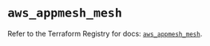 # `aws_appmesh_mesh`

Refer to the Terraform Registry for docs: [`aws_appmesh_mesh`](https://registry.terraform.io/providers/hashicorp/aws/5.43.0/docs/resources/appmesh_mesh).
